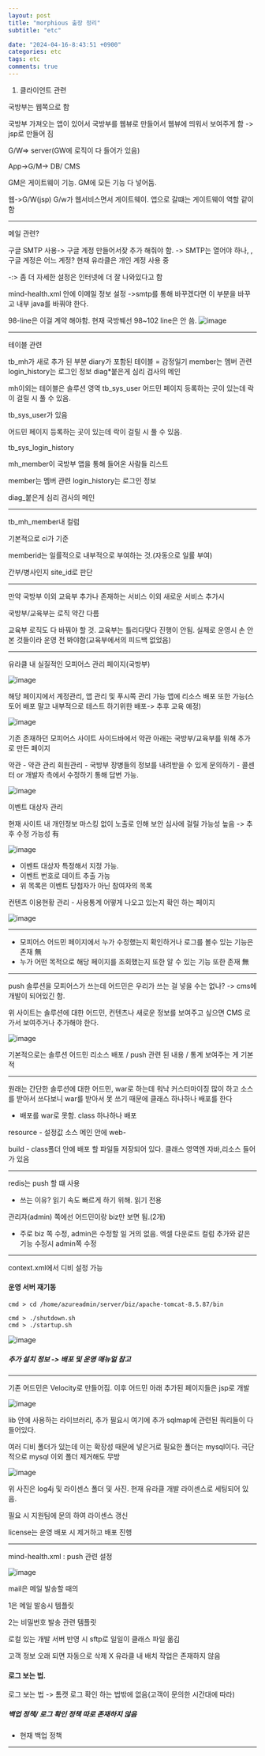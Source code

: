 ```yaml
---
layout: post
title: "morphious 출장 정리"
subtitle: "etc"

date: "2024-04-16-8:43:51 +0900"
categories: etc
tags: etc
comments: true
---
```


1.  클라이언트 관련

국방부는 웹쪽으로 함

국방부 가져오는 앱이 있어서 국방부를 웹뷰로 만들어서 웹뷰에 띄워서 보여주게 함
-> jsp로 만들어 짐

G/W=> server(GW에 로직이 다 들어가 있음)

App->G/M-> DB/ CMS

GM은 게이트웨이 기능. GM에 모든 기능 다 넣어둠.

웹->G/W(jsp)
G/w가 웹서비스면서 게이트웨이. 앱으로 갈떄는 게이트웨이 역할 같이 함

---

메일 관련?

구글 SMTP 사용-> 구글 계정 만들어서잦 추가 해줘야 함.
-> SMTP는 열어야 하나, ,구글 계정은 어느 계정? 현재 유라클은 개인 계정 사용 중

-:> 좀 더 자세한 설정은 인터넷에 더 잘 나와있다고 함

mind-health.xml
안에 이메일 정보 설정
->smtp를 통해 바꾸겠다면 이 부분을 바꾸고 내부 java를 바꿔야 한다.

98-line은 이걸 계약 해야함. 현재 국방붸선 98~102 line은 안 씀.
![image](https://github.com/Soliloquiess/soliloquiess.github.io/assets/37941513/1d1d6c66-a63d-4ae9-bb94-150d15847ab0)

---

테이블 관련

tb_mh가 새로 추가 된 부분
diary가 포함된 테이블 = 감정일기
member는 멤버 관련
login_history는 로그인 정보
diag\*붙은게 심리 검사의 메인

mh이외는 테이블은 솔루션 영역
tb_sys_user
어드민 페이지 등록하는 곳이 있는데 락이 걸릴 시 풀 수 있음.

tb_sys_user가 있음

어드민 페이지 등록하는 곳이 있는데 락이 걸릴 시 풀 수 있음.

tb_sys_login_history

mh_member이 국방부 앱을 통해 들어온 사람들 리스트

member는 멤버 관련
login_history는 로그인 정보

diag\_붙은게 심리 검사의 메인

---

tb_mh_member내 컬럼

기본적으로 ci가 기준

memberid는 일률적으로 내부적으로 부여하는 것.(자동으로 일률 부여)

간부/병사인지 site_id로 판단

---

만약 국방부 이외 교육부 추가나 존재하는 서비스 이외 새로운 서비스 추가시

국방부/교육부는 로직 약간 다름

교육부 로직도 다 바꿔야 할 것.
교육부는 틀리다맞다 진행이 안됨. 실제로 운영시 손 안본 것들이라 운영 전 봐야함(교육부에서의 피드백 없었음)

---

유라클 내 실질적인 모피어스 관리 페이지(국방부)

![image](https://github.com/Soliloquiess/soliloquiess.github.io/assets/37941513/3ede8774-99bb-4098-8dc6-335d8f3165cf)

해당 페이지에서 계정관리, 앱 관리 및 푸시쪽 관리 가능
앱에 리소스 배포 또한 가능(스토어 배포 말고 내부적으로 테스트 하기위한 배포-> 추후 교육 예정)

![image](https://github.com/Soliloquiess/soliloquiess.github.io/assets/37941513/3f12470a-cd94-4213-a8d5-3fc411b6acd9)

기존 존재하던 모피어스 사이트 사이드바에서 약관 아래는 국방부/교육부를 위해 추가로 만든 페이지

약관 - 약관 관리
회원관리 - 국방부 장병들의 정보를 내려받을 수 있게
문의하기 - 콜센터 or 개발자 측에서 수정하기 통해 답변 가능.

![image](https://github.com/Soliloquiess/soliloquiess.github.io/assets/37941513/748141b3-f813-4dc0-9581-737fe10f5e65)

이벤트 대상자 관리

현재 사이트 내 개인정보 마스킹 없이 노출로 인해 보안 심사에 걸릴 가능성 높음 -> 추후 수정 가능성 有

![image](https://github.com/Soliloquiess/soliloquiess.github.io/assets/37941513/4efb7bdf-0143-4023-b944-1ac349bdcc45)

- 이벤트 대상자 특정해서 지정 가능.
- 이벤트 번호로 데이트 추출 가능
- 위 목록은 이벤트 당첨자가 아닌 참여자의 목록

컨텐츠 이용현황 관리 - 사용통계 어떻게 나오고 있는지 확인 하는 페이지

![image](https://github.com/Soliloquiess/soliloquiess.github.io/assets/37941513/3d2ee712-fbe9-4389-8289-65bc1ee9dbf5)

---

- 모피어스 어드민 페이지에서 누가 수정했는지 확인하거나 로그를 볼수 있는 기능은 존재 無
- 누가 어떤 목적으로 해당 페이지를 조회했는지 또한 알 수 있는 기능 또한 존재 無

---

push 솔루션을 모피어스가 쓰는데 어드민은 우리가 쓰는 걸 넣을 수는 없나?
-> cms에 개발이 되어있긴 함.

위 사이트는 솔루션에 대한 어드민, 컨텐츠나 새로운 정보를 보여주고 싶으면 CMS 로 가서 보여주거나 추가해야 한다.

![image](https://github.com/Soliloquiess/soliloquiess.github.io/assets/37941513/fa6b1ed4-e711-487f-9c6e-685141590ff4)

기본적으로는 솔루션 어드민
리소스 배포 / push 관련 된 내용 / 통계 보여주는 게 기본적

---

원래는 간단한 솔루션에 대한 어드민, war로 하는데 워낙 커스터마이징 많이 하고 소스를 받아서 쓰다보니 war를 받아서 못 쓰기 때문에
클래스 하나하나 배포를 한다

- 배포를 war로 못함. class 하나하나 배포

resource - 설정값
소스 메인 안에 web-

build - class폴더 안에 배포 할 파일들 저장되어 있다.
클래스 영역엔 자바,리소스 들어가 있음

---

redis는 push 할 떄 사용

- 쓰는 이유? 읽기 속도 빠르게 하기 위해. 읽기 전용

관리자(admin) 쪽에선 어드민이랑 biz만 보면 됨.(2개)

- 주로 biz 쪽 수정, admin은 수정할 일 거의 없음. 엑셀 다운로드 컬럼 추가와 같은 기능 수정시 admin쪽 수정

---

context.xml에서 디비 설정 가능

#### 운영 서버 재기동

```
cmd > cd /home/azureadmin/server/biz/apache-tomcat-8.5.87/bin

cmd > ./shutdown.sh
cmd > ./startup.sh
```

![image](https://github.com/Soliloquiess/soliloquiess.github.io/assets/37941513/728ce9f9-389d-4810-9f8f-733df47c9cb7)

##### 추가 설치 정보 -> 배포 및 운영 매뉴얼 참고

---

기존 어드민은 Velocity로 만들어짐. 이후 어드민 아래 추가된 페이지들은 jsp로 개발

![image](https://github.com/Soliloquiess/soliloquiess.github.io/assets/37941513/786d6f0e-8369-49c3-ac8d-b94911544cb7)

lib 안에 사용하는 라이브러리, 추가 필요시 여기에 추가
sqlmap에 관련된 쿼리들이 다 들어있다.

여러 디비 폴더가 있는데 이는 확장성 때문에 넣은거로 필요한 폴더는 mysql이다. 극단적으로 mysql 이외 폴더 제거해도 무방

![image](https://github.com/Soliloquiess/soliloquiess.github.io/assets/37941513/689e9243-bc67-41a2-9007-5dcdafc1975f)

위 사진은 log4j 및 라이센스 폴더 및 사진. 현재 유라클 개발 라이센스로 세팅되어 있음.

필요 시 지원팀에 문의 하여 라이센스 갱신

license는 운영 배포 시 제거하고 배포 진행

---

mind-health.xml : push 관련 설정

![image](https://github.com/Soliloquiess/soliloquiess.github.io/assets/37941513/cec7e9b9-5974-447e-88ed-41c9a5a2a2bf)

mail은 메일 발송할 때의

1은 메일 발송시 템플릿

2는 비밀번호 발송 관련 템플릿

로컬 있는 개발 서버 반영 시 sftp로 일일이 클래스 파일 옮김

고객 정보 오래 되면 자동으로 삭제 X
유라클 내 배치 작업은 존재하지 않음

#### 로그 보는 법.

로그 보는 법 -> 톰캣 로그 확인 하는 법밖에 없음(고객이 문의한 시간대에 따라)

##### 백업 정책/ 로그 확인 정책 따로 존재하지 않음

- 현재 백업 정책

---
